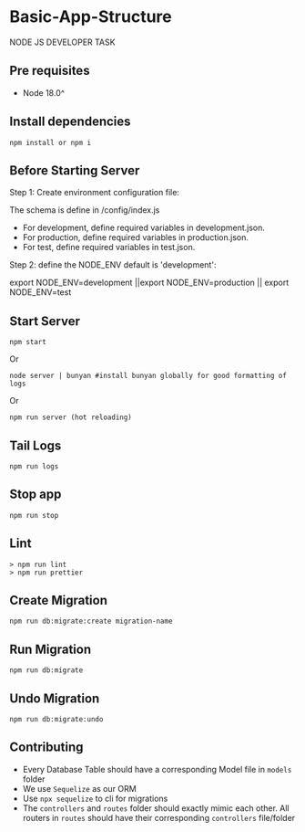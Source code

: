 # Basic-App-Structure

NODE JS DEVELOPER TASK
## Pre requisites

- Node 18.0^

## Install dependencies

```
npm install or npm i
```

## Before Starting Server

Step 1: Create environment configuration file:

The schema is define in /config/index.js

- For development, define required variables in development.json.
- For production, define required variables in production.json.
- For test, define required variables in test.json.

Step 2: define the NODE_ENV default is 'development':

export NODE_ENV=development ||export NODE_ENV=production || export NODE_ENV=test

## Start Server

```
npm start
```

Or

```
node server | bunyan #install bunyan globally for good formatting of logs
```

Or

```
npm run server (hot reloading)
```

## Tail Logs

```
npm run logs
```

## Stop app

```
npm run stop
```

## Lint

```
> npm run lint
> npm run prettier
```

## Create Migration

```
npm run db:migrate:create migration-name
```

## Run Migration

```
npm run db:migrate
```

## Undo Migration

```
npm run db:migrate:undo
```

## Contributing

- Every Database Table should have a corresponding Model file in `models` folder
- We use `Sequelize` as our ORM
- Use `npx sequelize` to cli for migrations
- The `controllers` and `routes` folder should exactly mimic each other. All routers in `routes` should have their corresponding `controllers` file/folder
